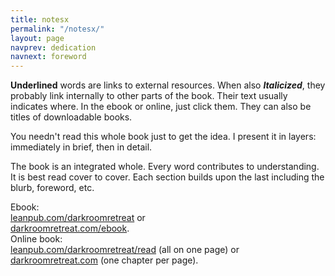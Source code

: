 ```yaml
---
title: notesx
permalink: "/notesx/"
layout: page
navprev: dedication
navnext: foreword
---
```


____Underlined____ words are links to external resources. When also ____*Italicized*____, they probably link internally to other parts of the book. Their text usually indicates where. In the ebook or online, just click them. They can also be titles of downloadable books.

You needn't read this whole book just to get the idea. I present it in layers: immediately in brief, then in detail.

The book is an integrated whole. Every word contributes to understanding. It is best read cover to cover. Each section builds upon the last  including the blurb, foreword, etc.

Ebook:  
[leanpub.com/darkroomretreat](http://leanpub.com/darkroomretreat) or  
[darkroomretreat.com/ebook](/ebook).  
Online book:  
[leanpub.com/darkroomretreat/read](http://leanpub.com/darkroomretreat/read) (all on one page) or  
[darkroomretreat.com](http://darkroomretreat.com) (one chapter per page).
